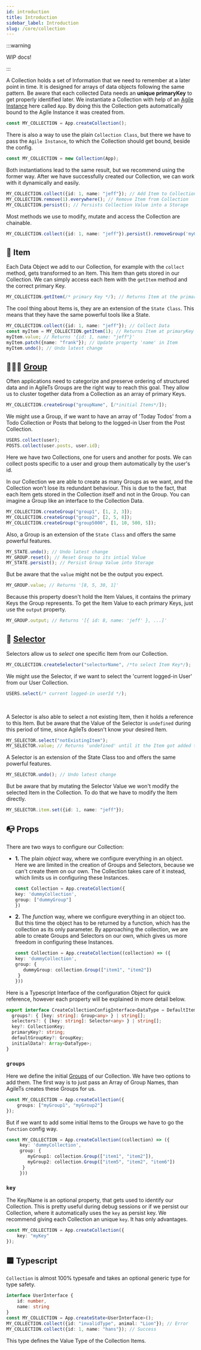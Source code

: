 ```yaml
---
id: introduction
title: Introduction
sidebar_label: Introduction
slug: /core/collection
---
```


:::warning

WIP docs!

:::

A Collection holds a set of Information that we need to remember at a later point in time.
It is designed for arrays of data objects following the same pattern.
Be aware that each collected Data needs an **unique primaryKey** to get properly identified later.
We instantiate a Collection with help of an [Agile Instance](../agile-instance/Introduction.md) here called `App`.
By doing this the Collection gets automatically bound to the Agile Instance it was created from.
```ts
const MY_COLLECTION = App.createCollection();
```
There is also a way to use the plain `Collection Class`,
but there we have to pass the `Agile Instance`, to which the Collection should get bound, beside the config.
```ts
const MY_COLLECTION = new Collection(App);
```
Both instantiations lead to the same result, but we recommend using the former way.
After we have successfully created our Collection, we can work with it dynamically and easily.
```ts
MY_COLLECTION.collect({id: 1, name: "jeff"}); // Add Item to Collection
MY_COLLECTION.remove(1).everywhere(); // Remove Item from Collection
MY_COLLECTION.persist(); // Persists Collection Value into a Storage
```
Most methods we use to modify, mutate and access the Collection are chainable.
```ts
MY_COLLECTION.collect({id: 1, name: "jeff"}).persist().removeGroup('myGroup').reset();
```

## 🔹 Item

Each Data Object we add to our Collection, for example with the `collect` method,
gets transformed to an Item. This Item than gets stored in our Collection.
We can simply access each Item with the `getItem` method and the correct primary Key.
```ts
MY_COLLECTION.getItem(/* primary Key */); // Returns Item at the primary Key
```
The cool thing about Items is, they are an extension of the `State Class`.
This means that they have the same powerful tools like a State.
```ts
MY_COLLECTION.collect({id: 1, name: "jeff"}); // Collect Data
const myItem = MY_COLLECTION.getItem(1); // Returns Item at primaryKey '1'
myItem.value; // Returns '{id: 1, name: "jeff"}'
myItem.patch({name: "frank"}); // Update property 'name' in Item
myItem.undo(); // Undo latest change
```

## 👨‍👧‍👦 [Group](./group/Introduction.md)

Often applications need to categorize and preserve ordering of structured data and
in AgileTs Groups are the right way to reach this goal. They allow us to
cluster together data from a Collection as an array of primary Keys.
```ts
MY_COLLECTION.createGroup("groupName", [/*initial Items*/]);
```
We might use a Group, if we want to have an array of 'Today Todos' from
a Todo Collection or Posts that belong to the logged-in User from the Post Collection.
```ts
USERS.collect(user);
POSTS.collect(user.posts, user.id);
```
Here we have two Collections, one for users and another for posts. 
We can collect posts specific to a user and group them automatically by the user's id.

In our Collection we are able to create as many Groups as we want, and the Collection won't lose
its redundant behaviour. This is due to the fact, that each Item gets stored in the Collection itself and not in the Group.
You can imagine a Group like an interface to the Collection Data.
```ts
MY_COLLECTION.createGroup("group1", [1, 2, 3]);
MY_COLLECTION.createGroup("group2", [2, 5, 8]);
MY_COLLECTION.createGroup("group5000", [1, 10, 500, 5]);
```
Also, a Group is an extension of the `State Class` and offers the same powerful features.
```ts
MY_STATE.undo(); // Undo latest change
MY_GROUP.reset(); // Reset Group to its intial Value
MY_STATE.persist(); // Persist Group Value into Storage
```
But be aware that the `value` might not be the output you expect.
```ts
MY_GROUP.value; // Returns '[8, 5, 30, 1]'
```
Because this property doesn't hold the Item Values, it contains the primary Keys the Group represents.
To get the Item Value to each primary Keys, just use the `output` property.
```ts
MY_GROUP.output; // Returns '[{ id: 8, name: 'jeff' }, ...]'
```

## 🔮 [Selector](./selector/Introduction.md)

Selectors allow us to _select_ one specific Item from our Collection.
```ts
MY_COLLECTION.createSelector("selectorName", /*to select Item Key*/);
```
We might use the Selector, if we want to select the 'current logged-in User' from our User Collection.
```ts
USERS.select(/* current logged-in userId */);
```
<br/>

A Selector is also able to select a not existing Item, then it holds
a reference to this Item. But be aware that the Value of the Selector is
`undefined` during this period of time, since AgileTs doesn't know your desired Item.
```ts
MY_SELECTOR.select("notExistingItem");
MY_SELECTOR.value; // Returns 'undefined' until it the Item got added to the Collection
```
A Selector is an extension of the State Class too and offers the same powerful features.
```ts
MY_SELECTOR.undo(); // Undo latest change
```
But be aware that by mutating the Selector Value we won't modify the
selected Item in the Collection. To do that we have to modify the Item directly.
```ts
MY_SELECTOR.item.set({id: 1, name: "jeff"});
```

## 📭 Props

There are two ways to configure our Collection:

- **1.** The plain _object_ way, where we configure everything in an object.
     Here we are limited in the creation of Groups and Selectors,
     because we can't create them on our own. The Collection takes care of it instead,
     which limits us in configuring these Instances.
     ```ts
     const Collection = App.createCollection({
     key: 'dummyCollection',
     group: ["dummyGroup"]
     })
     ```

- **2.** The _function_ way, where we configure everything in an object too.
     But this time the object has to be returned by a function, which has the collection as its only parameter.
     By approaching the collection, we are able to create Groups and Selectors on our own, which
     gives us more freedom in configuring these Instances.
     ```ts
     const Collection = App.createCollection((collection) => ({
     key: 'dummyCollection',
     group: {
        dummyGroup: collection.Group(["item1", "item2"])
      }
     }))
     ```

Here is a Typescript Interface of the configuration Object for quick reference, 
however each property will be explained in more detail below.
```ts
export interface CreateCollectionConfigInterface<DataType = DefaultItem> {
  groups?: { [key: string]: Group<any> } | string[];
  selectors?: { [key: string]: Selector<any> } | string[];
  key?: CollectionKey;
  primaryKey?: string;
  defaultGroupKey?: GroupKey;
  initialData?: Array<DataType>;
}
```

### `groups`
Here we define the initial [Groups](#groups) of our Collection.
We have two options to add them. 
The first way is to just pass an Array of Group Names, than
AgileTs creates these Groups for us.
```ts
const MY_COLLECTION = App.createCollection({
    groups: ["myGroup1", "myGroup2"]
});
```
But if we want to add some initial Items to the Groups we have to go the
`function` config way.
```ts
const MY_COLLECTION = App.createCollection((collection) => ({
     key: 'dummyCollection',
     group: {
        myGroup1: collection.Group(["item1", "item2"]),
        myGroup2: collection.Group(["item5", "item2", "item6"])
      }
     }))
```

### `key`
The Key/Name is an optional property, that gets used to identify our Collection.
This is pretty useful during debug sessions or if we persist our Collection,
where it automatically uses the `key` as persist key.
We recommend giving each Collection an unique `key`. It has only advantages.
```ts
const MY_COLLECTION = App.createCollection({
    key: "myKey"
});
```


## 🟦 Typescript

`Collection` is almost 100% typesafe and takes an optional generic type for type safety.
```ts
interface UserInterface {
    id: number,
    name: string
}
const MY_COLLECTION = App.createState<UserInterface>();
MY_COLLECTION.collect({id: "invalidType", animal: "Lion"}); // Error
MY_COLLECTION.collect({id: 1, name: "hans"}); // Success
```
This type defines the Value Type of the Collection Items.
